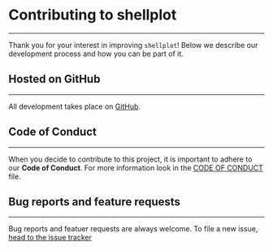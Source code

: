 # Contributing to shellplot
---------------------------
Thank you for your interest in improving ```shellplot```! Below we describe our
development process and how you can be part of it.

## Hosted on GitHub
-------------------
All development takes place on [GitHub](https://github.com).

## Code of Conduct
------------------
When you decide to contribute to this project, it is important to adhere to our
**Code of Conduct**. For more information look in the [CODE OF CONDUCT] file.

## Bug reports and feature requests
-----------------------------------
Bug reports and featuer requests are always welcome. To file a new issue,
[head to the issue tracker](https://github.com/HyperEntangledQubit/shellplot/issues/new)

[CODE OF CONDUCT]: https://github.com/HyperEntangledQubit/shellplot/blob/master/CODE_OF_CONDUCT.md
